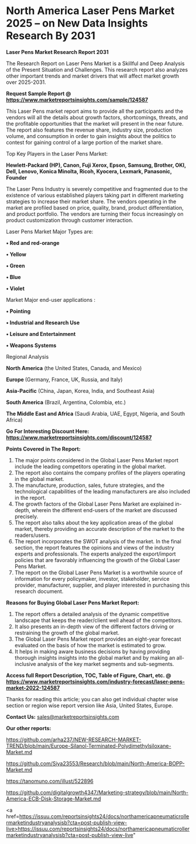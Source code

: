 # North America Laser Pens Market 2025 – on New Data Insights Research By 2031

<strong>Laser Pens Market Research Report 2031</strong>

The Research Report on Laser Pens Market is a Skillful and Deep Analysis of the Present Situation and Challenges. This research report also analyzes other important trends and market drivers that will affect market growth over 2025-2031.

<strong>Request Sample Report @ <a href=https://www.marketreportsinsights.com/sample/124587>https://www.marketreportsinsights.com/sample/124587</a></strong>

This Laser Pens market report aims to provide all the participants and the vendors will all the details about growth factors, shortcomings, threats, and the profitable opportunities that the market will present in the near future. The report also features the revenue share, industry size, production volume, and consumption in order to gain insights about the politics to contest for gaining control of a large portion of the market share.

Top Key Players in the Laser Pens Market:

<strong>Hewlett-Packard (HP), Canon, Fuji Xerox, Epson, Samsung, Brother, OKI, Dell, Lenovo, Konica Minolta, Ricoh, Kyocera, Lexmark, Panasonic, Founder</strong>

The Laser Pens Industry is severely competitive and fragmented due to the existence of various established players taking part in different marketing strategies to increase their market share. The vendors operating in the market are profiled based on price, quality, brand, product differentiation, and product portfolio. The vendors are turning their focus increasingly on product customization through customer interaction.

Laser Pens Market Major Types are:

<strong>• Red and red-orange

• Yellow

• Green

• Blue

• Violet</strong>

Market Major end-user applications :

<strong>• Pointing

• Industrial and Research Use

• Leisure and Entertainment

• Weapons Systems</strong>

Regional Analysis

</u><strong><b>North America</b></strong> (the United States, Canada, and Mexico)

<strong><b>Europe </b></strong>(Germany, France, UK, Russia, and Italy)

<strong><b>Asia-Pacific</b></strong> (China, Japan, Korea, India, and Southeast Asia)

<strong><b>South America</b></strong> (Brazil, Argentina, Colombia, etc.)

<strong><b>The Middle East and Africa</b></strong> (Saudi Arabia, UAE, Egypt, Nigeria, and South Africa)

<strong>Go For Interesting Discount Here: <a href=https://www.marketreportsinsights.com/discount/124587>https://www.marketreportsinsights.com/discount/124587</a></strong>

<strong>Points Covered in The Report:</strong>
<ol>
  <li>The major points considered in the Global Laser Pens Market report include the leading competitors operating in the global market.</li>
  <li>The report also contains the company profiles of the players operating in the global market.</li>
  <li>The manufacture, production, sales, future strategies, and the technological capabilities of the leading manufacturers are also included in the report.</li>
  <li>The growth factors of the Global Laser Pens Market are explained in-depth, wherein the different end-users of the market are discussed precisely.</li>
  <li>The report also talks about the key application areas of the global market, thereby providing an accurate description of the market to the readers/users.</li>
  <li>The report incorporates the SWOT analysis of the market. In the final section, the report features the opinions and views of the industry experts and professionals. The experts analyzed the export/import policies that are favorably influencing the growth of the Global Laser Pens Market.</li>
  <li>The report on the Global Laser Pens Market is a worthwhile source of information for every policymaker, investor, stakeholder, service provider, manufacturer, supplier, and player interested in purchasing this research document.</li>
</ol>
<strong>Reasons for Buying Global Laser Pens Market Report:</strong>

<ol>
  <li>The report offers a detailed analysis of the dynamic competitive landscape that keeps the reader/client well ahead of the competitors.</li>
  <li>It also presents an in-depth view of the different factors driving or restraining the growth of the global market.</li>
  <li>The Global Laser Pens Market report provides an eight-year forecast evaluated on the basis of how the market is estimated to grow.</li>
  <li>It helps in making aware business decisions by having providing thorough insights insights into the global market and by making an all-inclusive analysis of the key market segments and sub-segments.</li>
</ol>
<strong>Access full Report Description, TOC, Table of Figure, Chart, etc. @ <a href=https://www.marketreportsinsights.com/industry-forecast/laser-pens-market-2022-124587>https://www.marketreportsinsights.com/industry-forecast/laser-pens-market-2022-124587</a></strong>


Thanks for reading this article; you can also get individual chapter wise section or region wise report version like Asia, United States, Europe.

<strong>Contact Us:</strong>
sales@marketreportsinsights.com

<strong>Our other reports:</strong>

<a href=https://github.com/arha237/NEW-RESEARCH-MARKET-TREND/blob/main/Europe-Silanol-Terminated-Polydimethylsiloxane-Market.md>https://github.com/arha237/NEW-RESEARCH-MARKET-TREND/blob/main/Europe-Silanol-Terminated-Polydimethylsiloxane-Market.md</a>

<a href=https://github.com/Siya23553/Research/blob/main/North-America-BOPP-Market.md>https://github.com/Siya23553/Research/blob/main/North-America-BOPP-Market.md</a>

<a href=https://tanomuno.com/illust/522896>https://tanomuno.com/illust/522896</a>

<a href=https://github.com/digitalgrowth4347/Marketing-strategy/blob/main/North-America-ECB-Disk-Storage-Market.md>https://github.com/digitalgrowth4347/Marketing-strategy/blob/main/North-America-ECB-Disk-Storage-Market.md</a>

<a href=https://issuu.com/reportsinsights24/docs/northamericapneumaticrollermarketindustryanalysisb?cta=post-publish-view-live>https://issuu.com/reportsinsights24/docs/northamericapneumaticrollermarketindustryanalysisb?cta=post-publish-view-live</a>"

